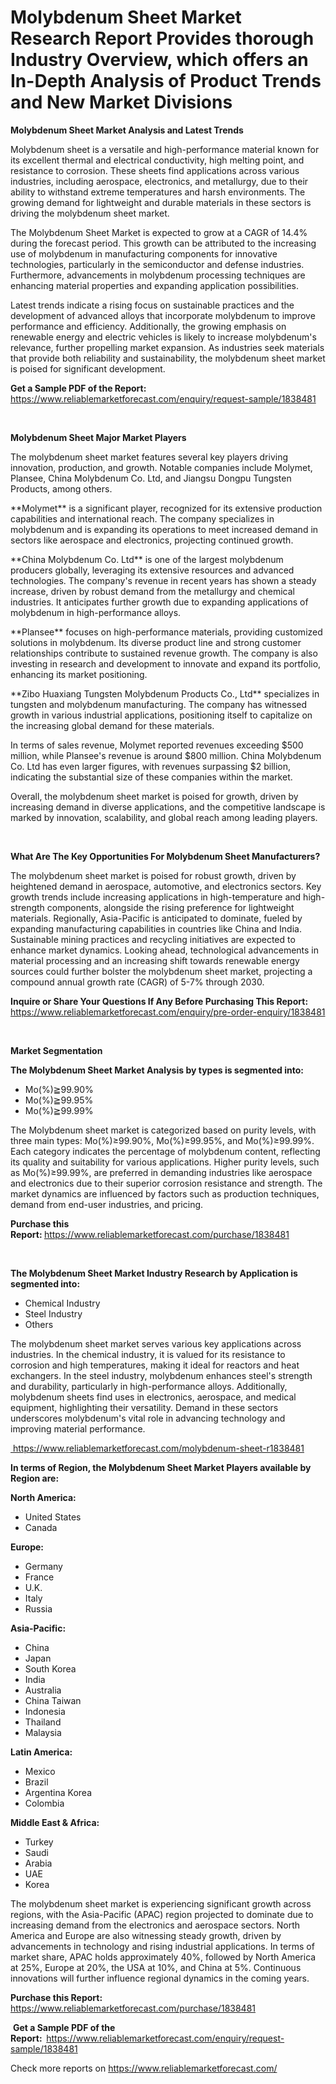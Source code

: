 <p><h1>Molybdenum Sheet Market Research Report Provides thorough Industry Overview, which offers an In-Depth Analysis of Product Trends and New Market Divisions</h1></p><p><strong>Molybdenum Sheet Market Analysis and Latest Trends</strong></p>
<p><p>Molybdenum sheet is a versatile and high-performance material known for its excellent thermal and electrical conductivity, high melting point, and resistance to corrosion. These sheets find applications across various industries, including aerospace, electronics, and metallurgy, due to their ability to withstand extreme temperatures and harsh environments. The growing demand for lightweight and durable materials in these sectors is driving the molybdenum sheet market.</p><p>The Molybdenum Sheet Market is expected to grow at a CAGR of 14.4% during the forecast period. This growth can be attributed to the increasing use of molybdenum in manufacturing components for innovative technologies, particularly in the semiconductor and defense industries. Furthermore, advancements in molybdenum processing techniques are enhancing material properties and expanding application possibilities. </p><p>Latest trends indicate a rising focus on sustainable practices and the development of advanced alloys that incorporate molybdenum to improve performance and efficiency. Additionally, the growing emphasis on renewable energy and electric vehicles is likely to increase molybdenum's relevance, further propelling market expansion. As industries seek materials that provide both reliability and sustainability, the molybdenum sheet market is poised for significant development.</p></p>
<p><strong>Get a Sample PDF of the Report:&nbsp;</strong> <a href="https://www.reliablemarketforecast.com/enquiry/request-sample/1838481?utm_campaign=2308&utm_medium=2&utm_source=Github&utm_content=ia&utm_term=02042025&utm_id=molybdenum-sheet">https://www.reliablemarketforecast.com/enquiry/request-sample/1838481</a></p>
<p>&nbsp;</p>
<p><strong>Molybdenum Sheet Major Market Players</strong></p>
<p><p>The molybdenum sheet market features several key players driving innovation, production, and growth. Notable companies include Molymet, Plansee, China Molybdenum Co. Ltd, and Jiangsu Dongpu Tungsten Products, among others.</p><p>**Molymet** is a significant player, recognized for its extensive production capabilities and international reach. The company specializes in molybdenum and is expanding its operations to meet increased demand in sectors like aerospace and electronics, projecting continued growth.</p><p>**China Molybdenum Co. Ltd** is one of the largest molybdenum producers globally, leveraging its extensive resources and advanced technologies. The company's revenue in recent years has shown a steady increase, driven by robust demand from the metallurgy and chemical industries. It anticipates further growth due to expanding applications of molybdenum in high-performance alloys.</p><p>**Plansee** focuses on high-performance materials, providing customized solutions in molybdenum. Its diverse product line and strong customer relationships contribute to sustained revenue growth. The company is also investing in research and development to innovate and expand its portfolio, enhancing its market positioning.</p><p>**Zibo Huaxiang Tungsten Molybdenum Products Co., Ltd** specializes in tungsten and molybdenum manufacturing. The company has witnessed growth in various industrial applications, positioning itself to capitalize on the increasing global demand for these materials.</p><p>In terms of sales revenue, Molymet reported revenues exceeding $500 million, while Plansee's revenue is around $800 million. China Molybdenum Co. Ltd has even larger figures, with revenues surpassing $2 billion, indicating the substantial size of these companies within the market.</p><p>Overall, the molybdenum sheet market is poised for growth, driven by increasing demand in diverse applications, and the competitive landscape is marked by innovation, scalability, and global reach among leading players.</p></p>
<p>&nbsp;</p>
<p><strong>What Are The Key Opportunities For Molybdenum Sheet Manufacturers?</strong></p>
<p><p>The molybdenum sheet market is poised for robust growth, driven by heightened demand in aerospace, automotive, and electronics sectors. Key growth trends include increasing applications in high-temperature and high-strength components, alongside the rising preference for lightweight materials. Regionally, Asia-Pacific is anticipated to dominate, fueled by expanding manufacturing capabilities in countries like China and India. Sustainable mining practices and recycling initiatives are expected to enhance market dynamics. Looking ahead, technological advancements in material processing and an increasing shift towards renewable energy sources could further bolster the molybdenum sheet market, projecting a compound annual growth rate (CAGR) of 5-7% through 2030.</p></p>
<p><strong>Inquire or Share Your Questions If Any Before Purchasing This Report:</strong> <a href="https://www.reliablemarketforecast.com/enquiry/pre-order-enquiry/1838481?utm_campaign=2308&utm_medium=2&utm_source=Github&utm_content=ia&utm_term=02042025&utm_id=molybdenum-sheet">https://www.reliablemarketforecast.com/enquiry/pre-order-enquiry/1838481</a></p>
<p>&nbsp;</p>
<p><strong>Market Segmentation</strong></p>
<p><strong>The Molybdenum Sheet Market Analysis by types is segmented into:</strong></p>
<p><ul><li>Mo(%)≧99.90%</li><li>Mo(%)≧99.95%</li><li>Mo(%)≧99.99%</li></ul></p>
<p><p>The Molybdenum sheet market is categorized based on purity levels, with three main types: Mo(%)≥99.90%, Mo(%)≥99.95%, and Mo(%)≥99.99%. Each category indicates the percentage of molybdenum content, reflecting its quality and suitability for various applications. Higher purity levels, such as Mo(%)≥99.99%, are preferred in demanding industries like aerospace and electronics due to their superior corrosion resistance and strength. The market dynamics are influenced by factors such as production techniques, demand from end-user industries, and pricing.</p></p>
<p><strong>Purchase this Report:&nbsp;</strong><a href="https://www.reliablemarketforecast.com/purchase/1838481?utm_campaign=2308&utm_medium=2&utm_source=Github&utm_content=ia&utm_term=02042025&utm_id=molybdenum-sheet">https://www.reliablemarketforecast.com/purchase/1838481</a></p>
<p>&nbsp;</p>
<p><strong>The Molybdenum Sheet Market Industry Research by Application is segmented into:</strong></p>
<p><ul><li>Chemical Industry</li><li>Steel Industry</li><li>Others</li></ul></p>
<p><p>The molybdenum sheet market serves various key applications across industries. In the chemical industry, it is valued for its resistance to corrosion and high temperatures, making it ideal for reactors and heat exchangers. In the steel industry, molybdenum enhances steel's strength and durability, particularly in high-performance alloys. Additionally, molybdenum sheets find uses in electronics, aerospace, and medical equipment, highlighting their versatility. Demand in these sectors underscores molybdenum's vital role in advancing technology and improving material performance.</p></p>
<p><a href="https://www.reliablemarketforecast.com/molybdenum-sheet-r1838481?utm_campaign=2308&utm_medium=2&utm_source=Github&utm_content=ia&utm_term=02042025&utm_id=molybdenum-sheet">&nbsp;https://www.reliablemarketforecast.com/molybdenum-sheet-r1838481</a></p>
<p><strong>In terms of Region, the Molybdenum Sheet Market Players available by Region are:</strong></p>
<p>
    <p> <strong> North America: </strong>
        <ul>
            <li>United States</li>
            <li>Canada</li>
        </ul>
        </p> 
    <p> <strong> Europe: </strong>
        <ul>
            <li>Germany</li>
            <li>France</li>
            <li>U.K.</li>
            <li>Italy</li>
            <li>Russia</li>
        </ul>
        </p> 
    <p> <strong> Asia-Pacific: </strong>
        <ul>
            <li>China</li>
            <li>Japan</li>
            <li>South Korea</li>
            <li>India</li>
            <li>Australia</li>
            <li>China Taiwan</li>
            <li>Indonesia</li>
            <li>Thailand</li>
            <li>Malaysia</li>
        </ul>
        </p> 
    <p> <strong> Latin America: </strong>
        <ul>
            <li>Mexico</li>
            <li>Brazil</li>
            <li>Argentina Korea</li>
            <li>Colombia</li>
        </ul>
        </p> 
    <p> <strong> Middle East & Africa: </strong>
        <ul>
            <li>Turkey</li>
            <li>Saudi</li>
            <li>Arabia</li>
            <li>UAE</li>
            <li>Korea</li>
        </ul>
    </p>
    </p>
<p><p>The molybdenum sheet market is experiencing significant growth across regions, with the Asia-Pacific (APAC) region projected to dominate due to increasing demand from the electronics and aerospace sectors. North America and Europe are also witnessing steady growth, driven by advancements in technology and rising industrial applications. In terms of market share, APAC holds approximately 40%, followed by North America at 25%, Europe at 20%, the USA at 10%, and China at 5%. Continuous innovations will further influence regional dynamics in the coming years.</p></p>
<p><strong>Purchase this Report: </strong><a href="https://www.reliablemarketforecast.com/purchase/1838481?utm_campaign=2308&utm_medium=2&utm_source=Github&utm_content=ia&utm_term=02042025&utm_id=molybdenum-sheet">https://www.reliablemarketforecast.com/purchase/1838481</a></p>
<p>&nbsp;<strong>Get a Sample PDF of the Report:&nbsp;&nbsp;</strong><a href="https://www.reliablemarketforecast.com/enquiry/request-sample/1838481?utm_campaign=2308&utm_medium=2&utm_source=Github&utm_content=ia&utm_term=02042025&utm_id=molybdenum-sheet">https://www.reliablemarketforecast.com/enquiry/request-sample/1838481</a></p>
<p><strong></strong></p>
<p>Check more reports on <a href="https://www.reliablemarketforecast.com/?utm_campaign=2308&utm_medium=2&utm_source=Github&utm_content=ia&utm_term=02042025&utm_id=molybdenum-sheet">https://www.reliablemarketforecast.com/</a></p>